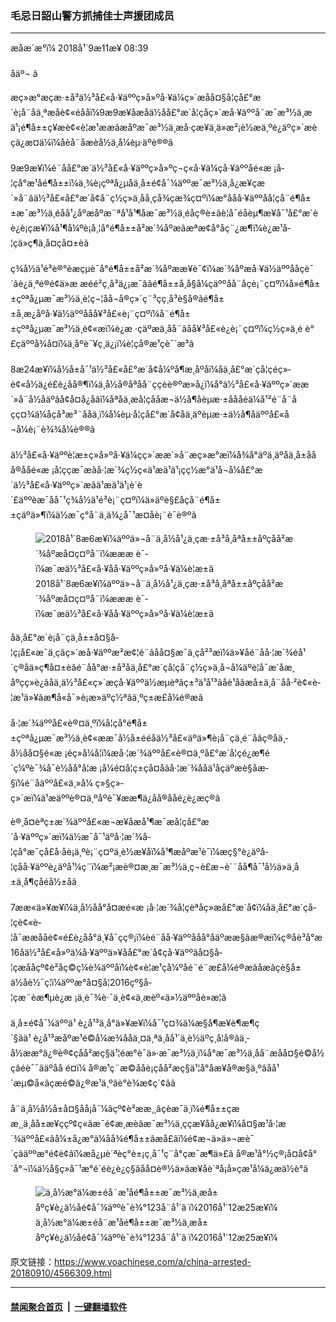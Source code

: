 ### 毛忌日韶山警方抓捕佳士声援团成员
------------------------

<div class="published">
 <span class="date" title="ä¸­å½æ¶é´">
  <time datetime="2018-09-11T08:39:00+08:00">
   æåæ´æ°ï¼ 2018å¹´9æ11æ¥ 08:39
  </time>
 </span>
</div>
<br/>
<div class="wsw">
 <span class="dateline">
  åäº¬ â
 </span>
 <p>
  æç»­æ°æçæ·±å³ä½³å£«å·¥äººç»å»ºå·¥ä¼ç»´æåå¤§å­¦çå£°æ´è¡å¨åä¸ªæåè¢«éååï¼9æ9æ¥åæåä½åå£°æ´å­¦çåç»´æå·¥äººå¨æ¯æ³½ä¸æä¹¡é¶å±±ç¥­æè¢«è­¦æ¹ææãæåºæ¯æ³½ä¸æå·çæ¥ä¸ä»æ²¡è½æä¸ºè¿äºç»´æèçä¿æ¤ä¼ï¼åèå¨åæèå½ä¸­å¼èµ·äºè®®ã
  <br/>
  <br/>
  9æ9æ¥ï¼é¨åå£°æ´ä½³å£«å·¥äººç»å»ºç¬ç«å·¥ä¼çå·¥äººåé«æ ¡å­¦çå°æ¹åé¶å±±ï¼ä¸¾è¡çºªå¿µåä¸­å±é¢å¯¼äººæ¯æ³½ä¸å¿æ¥çæ´»å¨ãä½³å£«å£°æ´å¢å¨ç½ç»ä¸åå¸çå¾çæ¾ç¤ºï¼æ°ååå·¥äººåå­¦çå¨é¶å±±æ¯æ³½ä¸éåå¹¿åºæåºæ¨ªå¹å¹¶åæ¯æ³½ä¸éåç®è±ãè­¦å¯éåèµ¶æ¥å¯¹å£°æ´èè¿è¡çæ¥ï¼å¹¶å¼ºè¡å¸¦å°é¶å±±å²æ´¾åºæãæªæ­¢å°åç¨¿æ¶ï¼è¿æ¹å­¦çä»ç¶ä¸å¤çå¤±èã
  <br/>
  <br/>
  ç¾å½ä¹é³è®°èæçµè¯å°é¶å±±å²æ´¾åºææ¥è¯¢ï¼æ´¾åºæå·¥ä½äººååç­è¯´âè¿ä¸ªé®é¢ä»æ æéé²ç¸å³ä¿¡æ¯âãé¶å±±å¸å§å¼ç­äººåå¨åçè¡¨ç¤ºï¼å»é¶å±±çºªå¿µæ¯æ³½ä¸è¦ç¬¦åå¬å®ç»´ç¨³çç¸å³è§å®ãé¶å±±å¸æ¿åºå·¥ä½äººååå¥³å£«è¡¨ç¤ºï¼å¨é¶å±±çºªå¿µæ¯æ³½ä¸è¢«æï¼è¿æ ·çäºæä¸å­å¨ãåå¥³å£«è¿è¡¨ç¤ºï¼ç½ç»ä¸é è°£çäººå¾å¤ï¼ä¸åºè¯¥ç¸ä¿¡ï¼è¦çå®æ¹çè¯´æ³ã
  <br/>
  <br/>
  8æ24æ¥ï¼å½å±å¯¹ä½³å£«å£°æ´å¢å¼ºå¶æ¸åºåï¼åä¸å£°æ´çå­¦çéç»­è¢«å½ä¿é£è¿åå®¶ï¼ä¸­å½å®åªåå¨ççèè®ºæ»å¿ï¼å°ä½³å£«å·¥äººç»´ææ´»å¨å½åäºâå¢å¤å¿åâï¼åªå­ä¸æå­¦çååæ¬ä½å¶åèµæ·±åååéä¼å¹²é¨å¨åçç¤¾ä¼åçå³æ³¨ååä¸ï¼å¼èµ·å­¦çå£°æ´å¢åä¸äºèµæ·±ä½å¶åäººå£«å¬å¼è¡¨è¾¾å¼è®®ã
  <br/>
  <br/>
  ä½³å£«å·¥äººè¦æ±ç»å»ºå·¥ä¼çç»´ææ´»å¨æç»­æ°æï¼å¾å°äºä¸äºåä¸­å±ååå®ååé«æ ¡å­¦ççæ¯æãå·¦æ´¾ç½ç«ä¹æä¹ä¹¡çç½æ°ä¹å¬å¼å£°æ´ä½³å£«å·¥äººç»´æãä¹æä¹ä¹¡è´è´£äººèæ¯åå¯¹ç¾å½ä¹é³è¡¨ç¤ºï¼ä»äºè§£åçå¨é¶å±±çäºä»¶ï¼ä½æ¯ç°å¨ä¸ä¾¿å¯¹æ­¤åè¡¨è¯è®ºã
 </p>
 <div class="wsw__embed">
  <figure class="media-image js-media-expand">
   <div class="img-wrap">
    <div class="thumb">
     <img alt="2018å¹´8æ6æ¥ï¼äººä»¬å¨ä¸­å½å¹¿ä¸çæ·±å³å¸åªå±±åºçå­å²­æ´¾åºæå¤ç¤ºå¨ï¼æææ è¯­ï¼æ¯æä½³å£«å·¥åå·¥äººç»å»ºå·¥ä¼è¦æ±ã" src="https://gdb.voanews.com/97A0E32A-7C68-4562-B71A-17EEA5F8208D_w250_r0_s.jpg"/>
    </div>
    <span class="ico ico-fullscreen ico--media-expand ico--rounded">
    </span>
   </div>
   <figcaption>
    <span class="caption">
     2018å¹´8æ6æ¥ï¼äººä»¬å¨ä¸­å½å¹¿ä¸çæ·±å³å¸åªå±±åºçå­å²­æ´¾åºæå¤ç¤ºå¨ï¼æææ è¯­ï¼æ¯æä½³å£«å·¥åå·¥äººç»å»ºå·¥ä¼è¦æ±ã
    </span>
   </figcaption>
  </figure>
 </div>
 <p>
  åä¸å£°æ´è¡å¨çä¸­å±±å¤§å­¦ç¡å£«æ¯ä¸çãç»´æå·¥äººæ²æ¢¦é¨ãåå¤§æ¯ä¸çå²³æï¼ä»¥åé¨åå·¦æ´¾éå¹´ç®åä»ç¶å¤±èãé¨åå°æ·±å³åä¸å£°æ´çå­¦çå¨ç½ç»ä¸å¬å¼äºè­¦å¯æ´åæ¸åºçç»è¿ãåä¸ä½³å£«ç»´æçå·¥äººä½æµèªãç±³ä¹å¹³ãåé¹åãæå±ä¸å¨åå·²è¢«è­¦æ¹ä»¥âæ¶å«å¯»è¡æ»äºç½ªâä¸ºç±æ­£å¼é®æã
  <br/>
  <br/>
  å·¦æ´¾äººå£«è®¤ä¸ºï¼å­¦çå°é¶å±±çºªå¿µæ¯æ³½ä¸è¢«ææ¯å½å±ééåä½³å£«äºä»¶è¡å¨çä¸é¨åãç®åä¸­å½åå¤§é«æ ¡éç»­å¼å­¦ï¼æå·¦æ´¾äººå£«è®¤ä¸ºå£°æ´å­¦çé¿æ¶é´ç¼ºè¯¾å¯è½åå°å­¦æ ¡å¼é¤å­¦ç±çå¤åãå·¦æ´¾ååä¹åçäºæè§åæ­§ï¼é¨åäººå£«ä¸»å¼ ç»§ç»­ç»´æï¼ä¹æäººè®¤ä¸ºåºè¯¥ææ¶ä¿å­å®ååé¿è¿æç®ã
 </p>
 <p>
  è®¸å¤èªç±æ´¾äººå£«æ¬æ¥åæå¹¶æ¯æå­¦çå£°æ´å·¥äººç»´æï¼ä½æ¯å¯¹äºå·¦æ´¾å­¦çå°æ¯çå£å·åè¡ä¸ºè¡¨ç¤ºä¸è½æ¥åï¼å¹¶æåºæ¹è¯ï¼æç§°è¿äºå­¦çåå·¥äººè¿äºå¹¼ç¨ï¼æ²¡æè®¤æ¸æ¯æ³½ä¸ç¬è£æ¬è´¨åå¶å¯¹å½ä»ä¸­å±ä¸å¶çåéå½±åã
  <br/>
  <br/>
  7ææ«ä»¥æ¥ï¼ä¸­å½åå°å¤æé«æ ¡å·¦æ´¾å­¦çèªåç»æå£°æ´å¢ï¼åä¸å£°æ´çå­¦çè¢«è­¦å¯ææååè¢«é£è¿åå°ä¸¥å¯çç®¡ï¼èé¨åå·¥äººååå°åäºææ§ãæ®æï¼ç®åè³å°æ16åä½³å£«å»ºä¼å·¥äººä»¥åå£°æ´å¢çå·¥äººãå¤§å­¦çæååçº¢è²åç©ç¼è¾äººåï¼è¢«è­¦æ¹ç­å¼ºåé¨é¨æ­£å¼é®æãåæãçè§å±ä½åè½¯ç¦ï¼äººæ°å¤§å­¦2016çº§å­¦çæ¨èæ¶µè¿æ ¡ä¸è¯¾è·¯ä¸è¢«ä¸æèº«ä»½äººåé»æ¦ã
  <br/>
  <br/>
  ä¸­å±é¢å¯¼äººä¹ è¿å¹³ä¸å°ä»¥æ¥ï¼å¯¹ç¤¾ä¼æ§å¶æ¥è¶æ¶ç´§ãä¹ è¿å¹³æåºæ¹é©å¼æ¾ååä¸¤ä¸ªä¸åå¹´ä¸è½äºç¸å¦å®ãä¸­å½ææ°ä¿®è®¢çåå²æç§ä¹¦éæ°è¯ä»·æ¯æ³½ä¸ï¼å°æ¯æ³½ä¸åå¨æåå¤§é©å½çâéè¯¯âäºå­å é¤ï¼ å®æ¹ç¨æ©ååè¡çåå²æç§ä¹¦å°åæ¥å®æ§ä¸ºâåå¹´æµ©å«âçæé©ä¿®æ¹ä¸ºâè°è¾æ¢ç´¢âã
  <br/>
  <br/>
  å¨ä¸­å½å½å±å¤§åå¡å¯¼âçº¢è²ææ¸¸âçèæ¯ä¸ï¼é¶å±±çææ¸¸ä¸åå±æ¥ççº¢ç«ãæ¯é¢æ¸æèãæ¯æ³½ä¸ççæ¥åå¿æ¥ï¼å¤§æ¹å·¦æ´¾äººå£«ãå¼±å¿æ°ä¼åå¾é¶å±±âæå£âï¼é¢æ¬ä»ä»¬æè¯´çâäººæ°é¢è¢âï¼æå¿µè´ªèç°è±¡ç¸å¯¹ç¨å°çæ¯æ¶ä»£ã å®æ¹å°½ç®¡å¤å¢å°´å°¬ï¼ä½å§ç»å¯¹æ°é´éè¿è¿ç§âåå¤è®½ä»âæ¥åè´ªå¡å»çæ¹å¼ä¿æä½è°ã
 </p>
 <div class="wsw__embed">
  <figure class="media-image js-media-expand">
   <div class="img-wrap">
    <div class="thumb">
     <img alt="ä¸­å½æ°ä¼æ±éå¨æ¹åé¶å±±æ¯æ³½ä¸æå±åºç¥è¿ä½åé¢å¯¼äººè¯è¾°123å¨å¹´ã ï¼2016å¹´12æ25æ¥ï¼" src="https://gdb.voanews.com/4A6F852A-08D5-4660-8270-E95FD30D272E_w250_r0_s.jpg"/>
    </div>
    <span class="ico ico-fullscreen ico--media-expand ico--rounded">
    </span>
   </div>
   <figcaption>
    <span class="caption">
     ä¸­å½æ°ä¼æ±éå¨æ¹åé¶å±±æ¯æ³½ä¸æå±åºç¥è¿ä½åé¢å¯¼äººè¯è¾°123å¨å¹´ã ï¼2016å¹´12æ25æ¥ï¼
    </span>
   </figcaption>
  </figure>
 </div>
 <p>
 </p>
 <p>
 </p>
</div>

原文链接：https://www.voachinese.com/a/china-arrested-20180910/4566309.html


------------------------
#### [禁闻聚合首页](https://github.com/gfw-breaker/banned-news/blob/master/README.md) &nbsp;|&nbsp;  [一键翻墙软件](https://github.com/gfw-breaker/nogfw/blob/master/README.md)